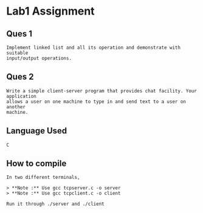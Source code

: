 # Lab1 Assignment

## Ques 1

```
Implement linked list and all its operation and demonstrate with suitable
input/output operations.
```
## Ques 2

```
Write a simple client-server program that provides chat facility. Your application
allows a user on one machine to type in and send text to a user on another
machine.
```

## Language Used

``` 
C
```

## How to compile

```
In two different terminals,

> **Note :** Use gcc tcpserver.c -o server
> **Note :** Use gcc tcpclient.c -o client

Run it through ./server and ./client
```


